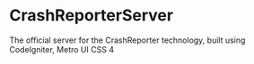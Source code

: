 # CrashReporterServer

The official server for the CrashReporter technology, built using CodeIgniter, Metro UI CSS 4